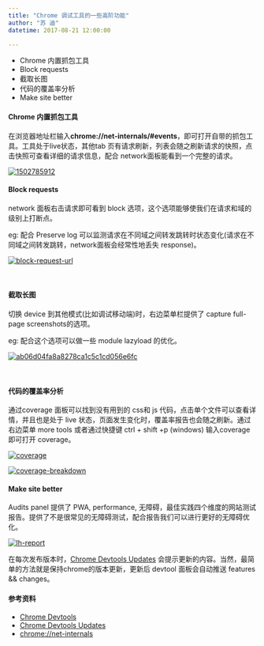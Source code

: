 ```yaml
---
title: "Chrome 调试工具的一些高阶功能"
author: "苏 迪"
datetime: 2017-08-21 12:00:00

---
```


- Chrome 内置抓包工具
- Block requests
- 截取长图
- 代码的覆盖率分析
- Make site better



#### Chrome 内置抓包工具

在浏览器地址栏输入**chrome://net-internals/#events**，即可打开自带的抓包工具。工具处于live状态，其他tab 页有请求刷新，列表会随之刷新请求的快照，点击快照可查看详细的请求信息，配合 network面板能看到一个完整的请求。  


[![1502785912](http://upload-images.jianshu.io/upload_images/670206-fe6451d3a9893c7c.png?imageMogr2/auto-orient/strip%7CimageView2/2/w/1240)
](http://eux.baidu.com/wp-content/uploads/2017/08/1502785912.png)  



#### Block requests

network 面板右击请求即可看到 block 选项，这个选项能够使我们在请求和域的级别上打断点。  


eg: 配合 Preserve log 可以监测请求在不同域之间转发跳转时状态变化(请求在不同域之间转发跳转，network面板会经常性地丢失 response)。  


[![block-request-url](https://developers.google.cn/web/updates/images/2017/04/block-request-url.png)
](http://eux.baidu.com/wp-content/uploads/2017/08/block-request-url.png)  


   



#### 截取长图

切换 device 到其他模式(比如调试移动端)时，右边菜单栏提供了 capture full-page screenshots的选项。  


eg: 配合这个选项可以做一些 module lazyload 的优化。  


[![ab06d04fa8a8278ca1c5c1cd056e6fc](//upload-images.jianshu.io/upload_images/670206-85bb64da6ce38d62.png?imageMogr2/auto-orient/strip%7CimageView2/2/w/1240)
](http://eux.baidu.com/wp-content/uploads/2017/08/ab06d04fa8a8278ca1c5c1cd056e6fc.png)  


   



#### 代码的覆盖率分析

通过coverage 面板可以找到没有用到的 css和 js 代码，点击单个文件可以查看详情，并且也是处于 live 状态，页面发生变化时，覆盖率报告也会随之刷新。通过右边菜单 more tools 或者通过快捷键 ctrl + shift +p (windows) 输入coverage 即可打开 coverage。  


[![coverage](https://developers.google.cn/web/updates/images/2017/04/coverage.png)
](http://eux.baidu.com/wp-content/uploads/2017/08/coverage.png)  


[![coverage-breakdown](https://developers.google.cn/web/updates/images/2017/04/coverage-breakdown.png)
](http://eux.baidu.com/wp-content/uploads/2017/08/coverage-breakdown.png)  



#### Make site better

Audits panel 提供了 PWA, performance, 无障碍，最佳实践四个维度的网站测试报告。提供了不是很常见的无障碍测试，配合报告我们可以进行更好的无障碍优化。  


[![lh-report](http:////upload-images.jianshu.io/upload_images/670206-1496396c2c705f1b.png?imageMogr2/auto-orient/strip%7CimageView2/2/w/1240)
](http://eux.baidu.com/wp-content/uploads/2017/08/lh-report.png)  


在每次发布版本时，[Chrome Devtools Updates](https://developers.google.cn/web/updates/2017/) 会提示更新的内容。当然，最简单的方法就是保持chrome的版本更新，更新后 devtool 面板会自动推送 features && changes。  



#### 参考资料



- [Chrome Devtools](https://developers.google.cn/web/tools/chrome-devtools/)
- [Chrome Devtools Updates](https://developers.google.cn/web/updates/2017/)
- [chrome://net-internals](https://www.chromium.org/developers/design-documents/network-stack/netlog)